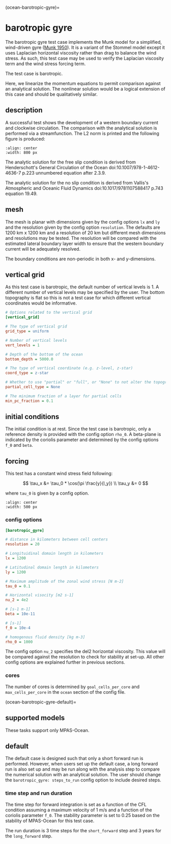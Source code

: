 (ocean-barotropic-gyre)=

# barotropic gyre

The barotropic gyre test case implements the Munk model for a simplified,
wind-driven gyre
([Munk 1950](https://doi.org/10.1175/1520-0469%281950%29007%3C0080:OTWDOC%3E2.0.CO;2)).
It is a variant of the Stommel model except it uses Laplacian horizontal
viscosity rather than drag to balance the wind stress. As such, this test case
may be used to verify the Laplacian viscosity term and the wind stress forcing
term.

The test case is barotropic.

Here, we linearize the momentum equations to permit comparison against an
analytical solution. The nonlinear solution would be a logical extension of
this case and should be qualitatively similar.

## description

A successful test shows the development of a western boundary current and
clockwise circulation. The comparison with the analytical solution is performed
via a streamfunction. The L2 norm is printed and the following figure is
produced:

```{image} images/barotropic_gyre_solution.png
:align: center
:width: 800 px
```

The analytic solution for the free slip condition is derived from
Henderschott's General Circulation of the Ocean doi:10.1007/978-1-4612-4636-7
p.223 unnumbered equation after 2.3.9.

The analytic solution for the no slip condition is derived from
Vallis's Atmospheric and Oceanic Fluid Dynamics doi:10.1017/9781107588417
p.743 equation 19.49.

## mesh

The mesh is planar with dimensions given by the config options `lx` and `ly`
and the resolution given by the config option `resolution`. The defaults are
1200 km x 1200 km and a resolution of 20 km but different mesh dimensions and
resolutions may be tested. The resolution will be compared with the estimated
lateral boundary layer width to ensure that the western boundary current will
be adequately resolved.

The boundary conditions are non-periodic in both x- and y-dimensions.

## vertical grid

As this test case is barotropic, the default number of vertical levels is 1.
A different number of vertical levels may be specified by the user. The
bottom topography is flat so this is not a test case for which different
vertical coordinates would be informative.

```cfg
# Options related to the vertical grid
[vertical_grid]

# The type of vertical grid
grid_type = uniform

# Number of vertical levels
vert_levels = 1

# Depth of the bottom of the ocean
bottom_depth = 5000.0

# The type of vertical coordinate (e.g. z-level, z-star)
coord_type = z-star

# Whether to use "partial" or "full", or "None" to not alter the topography
partial_cell_type = None

# The minimum fraction of a layer for partial cells
min_pc_fraction = 0.1
```

## initial conditions

The initial condition is at rest. Since the test case is barotropic, only a
reference density is provided with the config option `rho_0`. A beta-plane
is indicated by the coriolis parameter and determined by the config options
`f_0` and `beta`.

## forcing

This test has a constant wind stress field following:

$$
\tau_x &= \tau_0 * \cos(\pi \frac{y}{l_y}) \\
\tau_y &= 0
$$

where `tau_0` is given by a config option.

```{image} images/barotropic_gyre_forcing.png
:align: center
:width: 500 px
```

### config options

```cfg
[barotropic_gyre]

# distance in kilometers between cell centers
resolution = 20

# Longituidinal domain length in kilometers
lx = 1200

# Latitudinal domain length in kilometers
ly = 1200

# Maximum amplitude of the zonal wind stress [N m-2]
tau_0 = 0.1

# Horizontal visocity [m2 s-1]
nu_2 = 4e2

# [s-1 m-1]
beta = 10e-11

# [s-1]
f_0 = 10e-4

# homogenous fluid density [kg m-3]
rho_0 = 1000
```

The config option `nu_2` specifies the del2 horizontal viscosity. This value
will be compared against the resolution to check for stability at set-up. All
other config options are explained further in previous sections.

### cores

The number of cores is determined by `goal_cells_per_core` and
`max_cells_per_core` in the `ocean` section of the config file.

(ocean-barotropic-gyre-default)=

## supported models

These tasks support only MPAS-Ocean.

## default

The default case is designed such that only a short forward run is performed.
However, when users set up the default case, a long forward run is also set
up and may be run along with the analysis step to compare the numerical
solution with an analytical solution. The user should change the
`barotropic_gyre: steps_to_run` config option to include desired steps.

### time step and run duration

The time step for forward integration is set as a function of the CFL
condition assuming a maximum velocity of 1 m/s and a function of the coriolis
parameter `f_0`. The stability parameter is set to 0.25 based on the stability
of MPAS-Ocean for this test case.

The run duration is 3 time steps for the `short_forward` step and 3 years for
the `long_forward` step.
